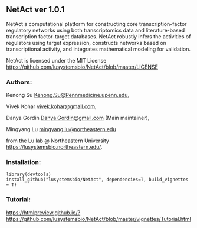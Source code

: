 ## NetAct ver 1.0.1

NetAct a computational platform for constructing core transcription-factor regulatory networks using both transcriptomics data and literature-based transcription factor-target databases. NetAct robustly infers the activities of regulators using target expression, constructs networks based on transcriptional activity, and integrates mathematical modeling for validation. 

NetAct is licensed under the MIT License <https://github.com/lusystemsbio/NetAct/blob/master/LICENSE> 

### Authors: 

Kenong Su <Kenong.Su@Pennmedicine.upenn.edu>,

Vivek Kohar <vivek.kohar@gmail.com>, 

Danya Gordin <Danya.Gordin@gmail.com> (Main maintainer),

Mingyang Lu <mingyang.lu@northeastern.edu>

from the Lu lab @ Northeastern University <https://lusystemsbio.northeastern.edu/>.

### Installation:

```
library(devtools)
install_github("lusystemsbio/NetAct", dependencies=T, build_vignettes = T)
```

### Tutorial:

https://htmlpreview.github.io/?https://github.com/lusystemsbio/NetAct/blob/master/vignettes/Tutorial.html